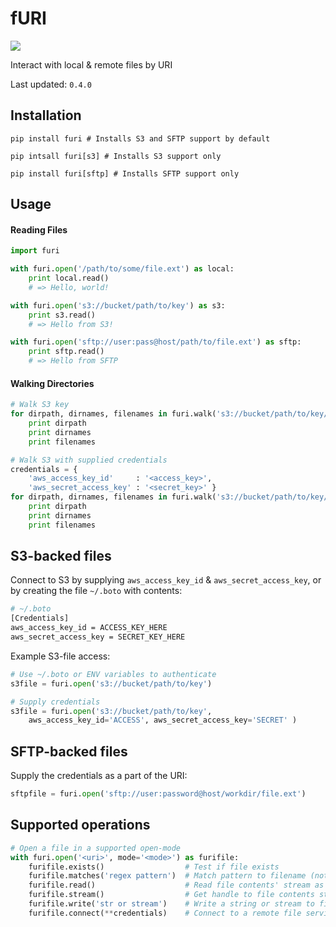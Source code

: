 # fURI

<img src="https://travis-ci.org/amancevice/furi.svg?branch=master"/>

Interact with local &amp; remote files by URI

Last updated: `0.4.0`


## Installation

```
pip install furi # Installs S3 and SFTP support by default

pip intsall furi[s3] # Installs S3 support only

pip install furi[sftp] # Installs SFTP support only
```


## Usage

#### Reading Files

```python
import furi

with furi.open('/path/to/some/file.ext') as local:
    print local.read()
    # => Hello, world!

with furi.open('s3://bucket/path/to/key') as s3:
    print s3.read()
    # => Hello from S3!

with furi.open('sftp://user:pass@host/path/to/file.ext') as sftp:
    print sftp.read()
    # => Hello from SFTP
```

#### Walking Directories

```python
# Walk S3 key
for dirpath, dirnames, filenames in furi.walk('s3://bucket/path/to/key/'):
    print dirpath
    print dirnames
    print filenames

# Walk S3 with supplied credentials
credentials = {
    'aws_access_key_id'     : '<access_key>',
    'aws_secret_access_key' : '<secret_key>' }
for dirpath, dirnames, filenames in furi.walk('s3://bucket/path/to/key/', **credentials):
    print dirpath
    print dirnames
    print filenames

```

## S3-backed files

Connect to S3 by supplying `aws_access_key_id` & `aws_secret_access_key`, or by creating the file `~/.boto` with contents:

```bash
# ~/.boto
[Credentials]
aws_access_key_id = ACCESS_KEY_HERE
aws_secret_access_key = SECRET_KEY_HERE
```

Example S3-file access:

```python
# Use ~/.boto or ENV variables to authenticate
s3file = furi.open('s3://bucket/path/to/key')

# Supply credentials
s3file = furi.open('s3://bucket/path/to/key', 
    aws_access_key_id='ACCESS', aws_secret_access_key='SECRET' )
```


## SFTP-backed files

Supply the credentials as a part of the URI:

```python
sftpfile = furi.open('sftp://user:password@host/workdir/file.ext')
```


## Supported operations

```python
# Open a file in a supported open-mode
with furi.open('<uri>', mode='<mode>') as furifile: 
    furifile.exists()                  # Test if file exists
    furifile.matches('regex pattern')  # Match pattern to filename (not including path)
    furifile.read()                    # Read file contents' stream as string
    furifile.stream()                  # Get handle to file contents stream
    furifile.write('str or stream')    # Write a string or stream to file
    furifile.connect(**credentials)    # Connect to a remote file service (such as S3)
```
